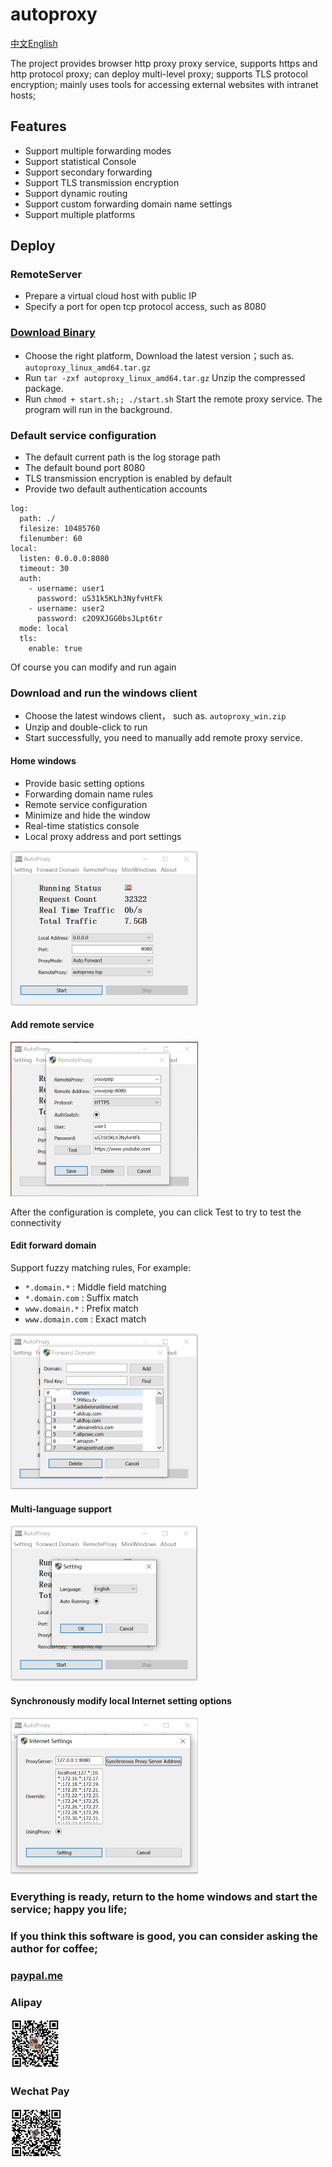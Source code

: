 # autoproxy

[中文](./README_ZH_CN.md)[English](./README.md)

The project provides browser http proxy proxy service, supports https and http protocol proxy; can deploy multi-level proxy; supports TLS protocol encryption; mainly uses tools for accessing external websites with intranet hosts;

## Features
- Support multiple forwarding modes
- Support statistical Console
- Support secondary forwarding
- Support TLS transmission encryption
- Support dynamic routing
- Support custom forwarding domain name settings
- Support multiple platforms

## Deploy

### RemoteServer
- Prepare a virtual cloud host with public IP
- Specify a port for open tcp protocol access, such as 8080

### [Download Binary](https://github.com/easymesh/autoproxy/releases)

- Choose the right platform, Download the latest version；such as. `autoproxy_linux_amd64.tar.gz`
- Run `tar -zxf autoproxy_linux_amd64.tar.gz` Unzip the compressed package.
- Run `chmod + start.sh;; ./start.sh` Start the remote proxy service. The program will run in the background.

### Default service configuration
- The default current path is the log storage path
- The default bound port 8080
- TLS transmission encryption is enabled by default
- Provide two default authentication accounts


```
log:
  path: ./
  filesize: 10485760
  filenumber: 60
local:
  listen: 0.0.0.0:8080
  timeout: 30
  auth:
    - username: user1
      password: uS31k5KLh3NyfvHtFk
    - username: user2
      password: c2O9XJGG0bsJLpt6tr
  mode: local
  tls:
    enable: true
```
Of course you can modify and run again

### Download and run the windows client
- Choose the latest windows client， such as. `autoproxy_win.zip`
- Unzip and double-click to run
- Start successfully, you need to manually add remote proxy service.

#### Home windows
- Provide basic setting options
- Forwarding domain name rules
- Remote service configuration
- Minimize and hide the window
- Real-time statistics console
- Local proxy address and port settings

![](./docs/main.PNG)

#### Add remote service

![](./docs/remoteproxy.PNG)

After the configuration is complete, you can click Test to try to test the connectivity

#### Edit forward domain

Support fuzzy matching rules, For example:

- `*.domain.*` : Middle field matching
- `*.domain.com` : Suffix match
- `www.domain.*` : Prefix match
- `www.domain.com` : Exact match

![](./docs/domain.PNG)


#### Multi-language support

![](./docs/language.PNG)

#### Synchronously modify local Internet setting options

![](./docs/setting.go.PNG)

### Everything is ready, return to the home windows and start the service; happy you life;

### If you think this software is good, you can consider asking the author for coffee;

### [paypal.me](https://paypal.me/lixiangyun)

### Alipay
![](./autoproxy_win/static/sponsor1.jpg)

### Wechat Pay 
![](./autoproxy_win/static/sponsor2.jpg)
